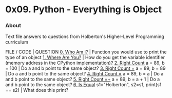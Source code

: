 # 0x09. Python - Everything is Object

### About
Text file answers to questions from Holberton's Higher-Level Programming curriculum

FILE / CODE | QUESTION
[0. Who Am I?](./0-answer.txt) | Function you would use to print the type of an object
[1. Where Are You?](./1-answer.txt) | How do you get the variable identifier (memory address in the CPython implementation)?
[2. Right Count](./2-answer.txt) a = 89, b = 100 | Do a and b point to the same object?
[3. Right Count =](./3-answer.txt) a = 89, b = 89 | Do a and b point to the same object?
[4. Right Count =](./4-answer.txt) a = 89, b = a | Do a and b point to the same object?
[5. Right Count =+](./5-answer.txt) a = 89, b = a + 1 | Do a and b point to the same object?
[6. Is Equal](./6-answer.txt) s1="Holberton", s2=s1, print(s1 == s2) | What does this print?

